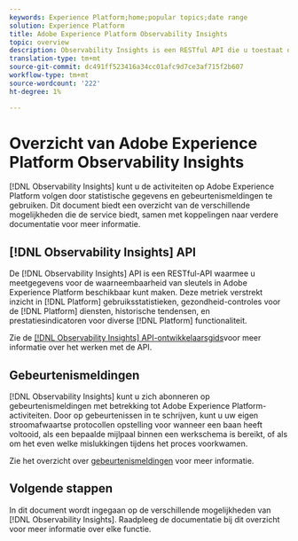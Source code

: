 ```yaml
---
keywords: Experience Platform;home;popular topics;date range
solution: Experience Platform
title: Adobe Experience Platform Observability Insights
topic: overview
description: Observability Insights is een RESTful API die u toestaat om zeer belangrijke waarneembaarheidsmetriek in Adobe Experience Platform bloot te stellen. Deze cijfers verstrekken inzichten in de gebruiksstatistieken van het Platform, gezondheid-controles voor de diensten van het Platform, historische tendensen, en prestatiesindicatoren voor diverse functies van het Platform.
translation-type: tm+mt
source-git-commit: dc491ff523416a34cc01afc9d7ce3af715f2b607
workflow-type: tm+mt
source-wordcount: '222'
ht-degree: 1%

---
```



# Overzicht van Adobe Experience Platform Observability Insights

[!DNL Observability Insights] kunt u de activiteiten op Adobe Experience Platform volgen door statistische gegevens en gebeurtenismeldingen te gebruiken. Dit document biedt een overzicht van de verschillende mogelijkheden die de service biedt, samen met koppelingen naar verdere documentatie voor meer informatie.

## [!DNL Observability Insights] API

De [!DNL Observability Insights] API is een RESTful-API waarmee u meetgegevens voor de waarneembaarheid van sleutels in Adobe Experience Platform beschikbaar kunt maken. Deze metriek verstrekt inzicht in [!DNL Platform] gebruiksstatistieken, gezondheid-controles voor de [!DNL Platform] diensten, historische tendensen, en prestatiesindicatoren voor diverse [!DNL Platform] functionaliteit.

Zie de [[!DNL Observability Insights] API-ontwikkelaarsgids](./api/overview.md)voor meer informatie over het werken met de API.

## Gebeurtenismeldingen

[!DNL Observability Insights] kunt u zich abonneren op gebeurtenismeldingen met betrekking tot Adobe Experience Platform-activiteiten. Door op gebeurtenissen in te schrijven, kunt u uw eigen stroomafwaartse protocollen opstelling voor wanneer een baan heeft voltooid, als een bepaalde mijlpaal binnen een werkschema is bereikt, of als om het even welke mislukkingen tijdens het proces voorkwamen.

Zie het overzicht over [gebeurtenismeldingen](./notifications/overview.md) voor meer informatie.

## Volgende stappen

In dit document wordt ingegaan op de verschillende mogelijkheden van [!DNL Observability Insights]. Raadpleeg de documentatie bij dit overzicht voor meer informatie over elke functie.